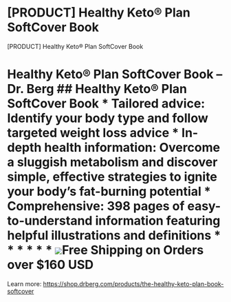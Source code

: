 # [PRODUCT] Healthy Keto® Plan SoftCover Book

[PRODUCT] Healthy Keto® Plan SoftCover Book
# Healthy Keto® Plan SoftCover Book – Dr. Berg ## Healthy Keto® Plan SoftCover Book * **Tailored advice:** Identify your body type and follow targeted weight loss advice * **In-depth health information:** Overcome a sluggish metabolism and discover simple, effective strategies to ignite your body’s fat-burning potential * **Comprehensive:** 398 pages of easy-to-understand information featuring helpful illustrations and definitions * * * * * * ![](https://shop.drberg.com/cdn/shop/files/free-shipping-truck-icon.png?v=17164945451504368884)Free Shipping on Orders over $160 USD
Learn more: https://shop.drberg.com/products/the-healthy-keto-plan-book-softcover
